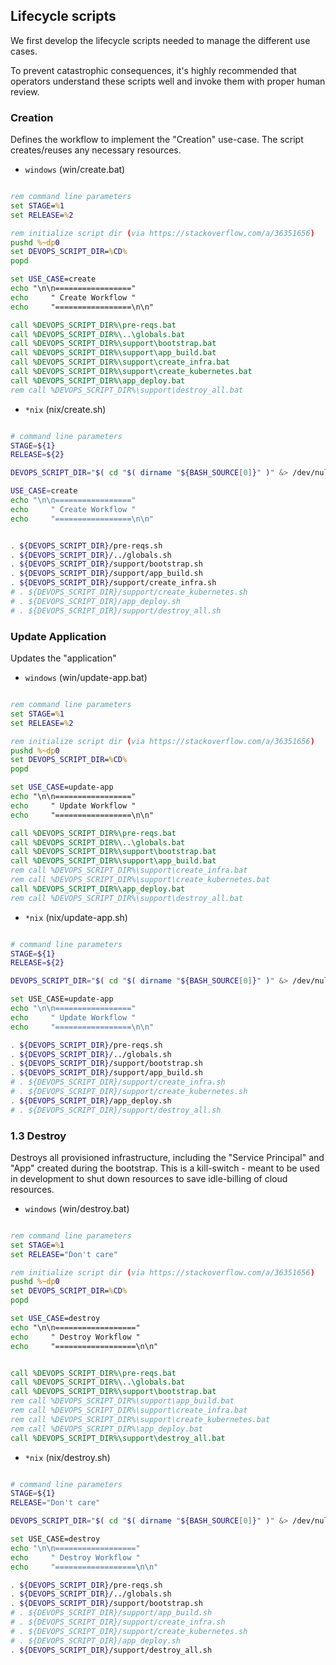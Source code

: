 ## Lifecycle scripts

We first develop the lifecycle scripts needed to manage the different use cases.

To prevent catastrophic consequences, it's highly recommended that operators understand these scripts well
and invoke them with proper human review.

### Creation

Defines the workflow to implement the "Creation" use-case.
The script creates/reuses any necessary resources.

- `windows` (win/create.bat)

```bat win/create.bat

rem command line parameters
set STAGE=%1
set RELEASE=%2

rem initialize script dir (via https://stackoverflow.com/a/36351656)
pushd %~dp0
set DEVOPS_SCRIPT_DIR=%CD%
popd

set USE_CASE=create
echo "\n\n================="
echo     " Create Workflow "
echo     "=================\n\n"

call %DEVOPS_SCRIPT_DIR%\pre-reqs.bat
call %DEVOPS_SCRIPT_DIR%\..\globals.bat
call %DEVOPS_SCRIPT_DIR%\support\bootstrap.bat
call %DEVOPS_SCRIPT_DIR%\support\app_build.bat
call %DEVOPS_SCRIPT_DIR%\support\create_infra.bat
call %DEVOPS_SCRIPT_DIR%\support\create_kubernetes.bat
call %DEVOPS_SCRIPT_DIR%\app_deploy.bat
rem call %DEVOPS_SCRIPT_DIR%\support\destroy_all.bat

```

- `*nix` (nix/create.sh)

```sh nix/create.sh

# command line parameters
STAGE=${1}
RELEASE=${2}

DEVOPS_SCRIPT_DIR="$( cd "$( dirname "${BASH_SOURCE[0]}" )" &> /dev/null && pwd )"

USE_CASE=create
echo "\n\n================="
echo     " Create Workflow "
echo     "=================\n\n"


. ${DEVOPS_SCRIPT_DIR}/pre-reqs.sh
. ${DEVOPS_SCRIPT_DIR}/../globals.sh
. ${DEVOPS_SCRIPT_DIR}/support/bootstrap.sh
. ${DEVOPS_SCRIPT_DIR}/support/app_build.sh
. ${DEVOPS_SCRIPT_DIR}/support/create_infra.sh
# . ${DEVOPS_SCRIPT_DIR}/support/create_kubernetes.sh
# . ${DEVOPS_SCRIPT_DIR}/app_deploy.sh
# . ${DEVOPS_SCRIPT_DIR}/support/destroy_all.sh

```

### Update Application

Updates the "application"

- `windows` (win/update-app.bat)

```bat win/update-app.bat

rem command line parameters
set STAGE=%1
set RELEASE=%2

rem initialize script dir (via https://stackoverflow.com/a/36351656)
pushd %~dp0
set DEVOPS_SCRIPT_DIR=%CD%
popd

set USE_CASE=update-app
echo "\n\n================="
echo     " Update Workflow "
echo     "=================\n\n"

call %DEVOPS_SCRIPT_DIR%\pre-reqs.bat
call %DEVOPS_SCRIPT_DIR%\..\globals.bat
call %DEVOPS_SCRIPT_DIR%\support\bootstrap.bat
call %DEVOPS_SCRIPT_DIR%\support\app_build.bat
rem call %DEVOPS_SCRIPT_DIR%\support\create_infra.bat
rem call %DEVOPS_SCRIPT_DIR%\support\create_kubernetes.bat
call %DEVOPS_SCRIPT_DIR%\app_deploy.bat
rem call %DEVOPS_SCRIPT_DIR%\support\destroy_all.bat

```

- `*nix` (nix/update-app.sh)

```sh nix/update-app.sh

# command line parameters
STAGE=${1}
RELEASE=${2}

DEVOPS_SCRIPT_DIR="$( cd "$( dirname "${BASH_SOURCE[0]}" )" &> /dev/null && pwd )"

set USE_CASE=update-app
echo "\n\n================="
echo     " Update Workflow "
echo     "=================\n\n"

. ${DEVOPS_SCRIPT_DIR}/pre-reqs.sh
. ${DEVOPS_SCRIPT_DIR}/../globals.sh
. ${DEVOPS_SCRIPT_DIR}/support/bootstrap.sh
. ${DEVOPS_SCRIPT_DIR}/support/app_build.sh
# . ${DEVOPS_SCRIPT_DIR}/support/create_infra.sh
# . ${DEVOPS_SCRIPT_DIR}/support/create_kubernetes.sh
. ${DEVOPS_SCRIPT_DIR}/app_deploy.sh
# . ${DEVOPS_SCRIPT_DIR}/support/destroy_all.sh

```

### 1.3 Destroy

Destroys all provisioned infrastructure, including the "Service Principal" and "App" created during the bootstrap.
This is a kill-switch - meant to be used in development to shut down resources to save idle-billing of cloud resources.

- `windows` (win/destroy.bat)

```bat win/destroy.bat

rem command line parameters
set STAGE=%1
set RELEASE="Don't care"

rem initialize script dir (via https://stackoverflow.com/a/36351656)
pushd %~dp0
set DEVOPS_SCRIPT_DIR=%CD%
popd

set USE_CASE=destroy
echo "\n\n=================="
echo     " Destroy Workflow "
echo     "==================\n\n"


call %DEVOPS_SCRIPT_DIR%\pre-reqs.bat
call %DEVOPS_SCRIPT_DIR%\..\globals.bat
call %DEVOPS_SCRIPT_DIR%\support\bootstrap.bat
rem call %DEVOPS_SCRIPT_DIR%\support\app_build.bat
rem call %DEVOPS_SCRIPT_DIR%\support\create_infra.bat
rem call %DEVOPS_SCRIPT_DIR%\support\create_kubernetes.bat
rem call %DEVOPS_SCRIPT_DIR%\app_deploy.bat
call %DEVOPS_SCRIPT_DIR%\support\destroy_all.bat

```

- `*nix` (nix/destroy.sh)

```sh nix/destroy.sh

# command line parameters
STAGE=${1}
RELEASE="Don't care"

DEVOPS_SCRIPT_DIR="$( cd "$( dirname "${BASH_SOURCE[0]}" )" &> /dev/null && pwd )"

set USE_CASE=destroy
echo "\n\n=================="
echo     " Destroy Workflow "
echo     "==================\n\n"

. ${DEVOPS_SCRIPT_DIR}/pre-reqs.sh
. ${DEVOPS_SCRIPT_DIR}/../globals.sh
. ${DEVOPS_SCRIPT_DIR}/support/bootstrap.sh
# . ${DEVOPS_SCRIPT_DIR}/support/app_build.sh
# . ${DEVOPS_SCRIPT_DIR}/support/create_infra.sh
# . ${DEVOPS_SCRIPT_DIR}/support/create_kubernetes.sh
# . ${DEVOPS_SCRIPT_DIR}/app_deploy.sh
. ${DEVOPS_SCRIPT_DIR}/support/destroy_all.sh

```
